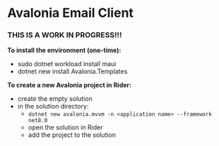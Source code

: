 # Avalonia Email Client #

### THIS IS A WORK IN PROGRESS!!! ###

**To install the environment (one-time):**

- sudo dotnet workload install maui
- dotnet new install Avalonia.Templates

**To create a new Avalonia project in Rider:**

- create the empty solution
- in the solution directory:
  - `dotnet new avalonia.mvvm -n <application name> --framework net8.0`
  - open the solution in Rider
  - add the project to the solution